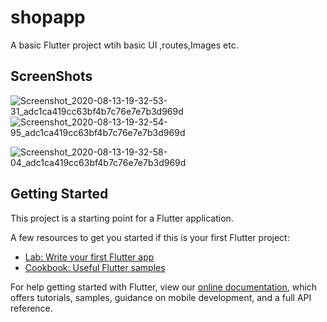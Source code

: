 # shopapp

A basic Flutter project wtih basic UI ,routes,Images etc.

## ScreenShots

![Screenshot_2020-08-13-19-32-53-31_adc1ca419cc63bf4b7c76e7e7b3d969d](https://user-images.githubusercontent.com/48161576/90231045-29db6380-de38-11ea-9cea-03de9d1144e0.jpg)
![Screenshot_2020-08-13-19-32-54-95_adc1ca419cc63bf4b7c76e7e7b3d969d](https://user-images.githubusercontent.com/48161576/90231055-2c3dbd80-de38-11ea-962e-1bd305e006c8.jpg)

![Screenshot_2020-08-13-19-32-58-04_adc1ca419cc63bf4b7c76e7e7b3d969d](https://user-images.githubusercontent.com/48161576/90231390-b71eb800-de38-11ea-9a7d-ab7fbe1ee5ed.jpg)


## Getting Started

This project is a starting point for a Flutter application.

A few resources to get you started if this is your first Flutter project:

- [Lab: Write your first Flutter app](https://flutter.dev/docs/get-started/codelab)
- [Cookbook: Useful Flutter samples](https://flutter.dev/docs/cookbook)

For help getting started with Flutter, view our
[online documentation](https://flutter.dev/docs), which offers tutorials,
samples, guidance on mobile development, and a full API reference.
